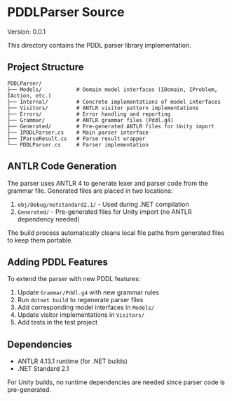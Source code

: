 # PDDLParser Source

Version: 0.0.1

This directory contains the PDDL parser library implementation.

## Project Structure

```
PDDLParser/
├── Models/           # Domain model interfaces (IDomain, IProblem, IAction, etc.)
├── Internal/         # Concrete implementations of model interfaces
├── Visitors/         # ANTLR visitor pattern implementations
├── Errors/           # Error handling and reporting
├── Grammar/          # ANTLR grammar files (Pddl.g4)
├── Generated/        # Pre-generated ANTLR files for Unity import
├── IPDDLParser.cs    # Main parser interface
├── IParseResult.cs   # Parse result wrapper
└── PDDLParser.cs     # Parser implementation
```

## ANTLR Code Generation

The parser uses ANTLR 4 to generate lexer and parser code from the grammar file. Generated files are placed in two locations:

1. `obj/Debug/netstandard2.1/` - Used during .NET compilation
2. `Generated/` - Pre-generated files for Unity import (no ANTLR dependency needed)

The build process automatically cleans local file paths from generated files to keep them portable.

## Adding PDDL Features

To extend the parser with new PDDL features:

1. Update `Grammar/Pddl.g4` with new grammar rules
2. Run `dotnet build` to regenerate parser files
3. Add corresponding model interfaces in `Models/`
4. Update visitor implementations in `Visitors/`
5. Add tests in the test project

## Dependencies

- ANTLR 4.13.1 runtime (for .NET builds)
- .NET Standard 2.1

For Unity builds, no runtime dependencies are needed since parser code is pre-generated.

